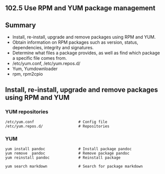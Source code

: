 102.5 Use RPM and YUM package management
----------------------------------------

Summary
-------

- Install, re-install, upgrade and remove packages using RPM and YUM.
- Obtain information on RPM packages such as version, status, dependencies, integrity and signatures.
- Determine what files a package provides, as well as find which package a specific file comes from.
- /etc/yum.conf, /etc/yum.repos.d/
- Yum, Yumdownloader
- rpm, rpm2cpio

Install, re-install, upgrade and remove packages using RPM and YUM
------------------------------------------------------------------

### YUM repositories ###

<pre><code>/etc/yum.conf                    # Config file
/etc/yum.repos.d/                # Repositories 
</code></pre>

### YUM ###

<pre><code>yum install pandoc               # Install package pandoc
yum remove  pandoc               # Remove package pandoc
yum reinstall pandoc             # Reinstall package

yum search markdown              # Search for package markdown
</code></pre>
